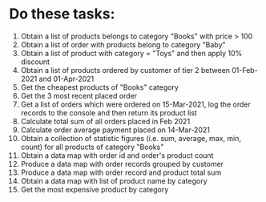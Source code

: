 # Do these tasks:
1. Obtain a list of products belongs to category "Books" with price > 100
2. Obtain a list of order with products belong to category "Baby"
3. Obtain a list of product with category = "Toys" and then apply 10% discount
4. Obtain a list of products ordered by customer of tier 2 between 01-Feb-2021 and 01-Apr-2021
5. Get the cheapest products of "Books" category
6. Get the 3 most recent placed order
7. Get a list of orders which were ordered on 15-Mar-2021, log the order records to the console and then return its product list
8. Calculate total sum of all orders placed in Feb 2021
9. Calculate order average payment placed on 14-Mar-2021
10. Obtain a collection of statistic figures (i.e. sum, average, max, min, count) for all products of category "Books"
11. Obtain a data map with order id and order's product count
12. Produce a data map with order records grouped by customer
13. Produce a data map with order record and product total sum
14. Obtain a data map with list of product name by category
15. Get the most expensive product by category
